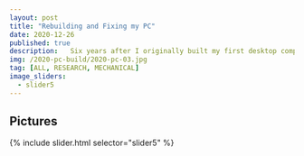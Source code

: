 ```yaml
---
layout: post
title: "Rebuilding and Fixing my PC"
date: 2020-12-26
published: true
description:   Six years after I originally built my first desktop computer from parts that I researched, the key components were starting to show their age. So I replaced the CPU cooler for a newer larger one, and rebuilt the graphics card with new thermal interface material.
img: /2020-pc-build/2020-pc-03.jpg
tag: [ALL, RESEARCH, MECHANICAL]
image_sliders:
  - slider5
---
```


## Pictures

{% include slider.html selector="slider5" %}
